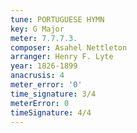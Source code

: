 ```yaml
---
tune: PORTUGUESE HYMN
key: G Major
meter: 7.7.7.3.
composer: Asahel Nettleton
arranger: Henry F. Lyte
year: 1826-1899
anacrusis: 4
meter_error: '0'
time_signature: 3/4
meterError: 0
timeSignature: 4/4
---
```

